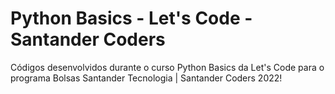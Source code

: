 # Python Basics - Let's Code - Santander Coders
 Códigos desenvolvidos durante o curso Python Basics da Let's Code para o programa Bolsas Santander Tecnologia | Santander Coders 2022!
